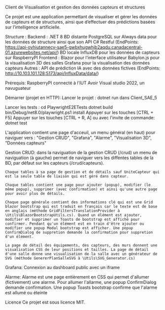 Client de Visualisation et gestion des données capteurs et structures

Ce projet est une application permettant de visualiser et gérer les données de capteurs et de structures, ainsi que d’effectuer des prédictions basées sur l’intelligence artificielle.

Structure :
    Backend :
        .NET 8
        BD distante PostgreSQL sur Always data pour les données de structure ainsi que son API C# Restful (EndPoints: https://api-ovhiutannecy-sae5-gwbxhugwhjb2aqdu.canadacentral-01.azurewebsites.net/api/)
        BD locale InfluxDB pour les données de capteurs sur RaspberryPI
    Frontend :
        Blazor pour l’interface utilisateur
        Babylon.js pour la visualisation 3D des salles
        Grafana pour la visualisation des données capteurs
    Autres :
        API de prédiction IA avec des données fictives (EndPoints: http://10.103.101.128:5173/api/InfluxData/data/)

Prérequis:
    RaspberryPI connecté à l'IUT
    Avoir Visual studio 2022, un navuguateur

Démarrer (projet en HTTP):
Lancer le projet :
dotnet run dans Client_SAE_5

Lancer les tests :
cd PlaywrightE2ETests
dotnet build
bin/Debug/net8.0/playwright.ps1 install
Appuyer sur les touches [CTRL + F5]
Appuyer sur les touches [CTRL + R, A] ou avec l'invite de commande: dotnet test



L'application contient une page d'acceuil, un menu général (en haut) pour naviguer vers : "Gestion CRUD", "Grafana", "Alarme", "Visualisation 3D", "Données capteurs"

Gestion CRUD:
    dans la naviguation de la gestion CRUD (/crud) un menu de naviguation (à gauche) permet de naviguer vers les difféntes tables de la BD, par défaut sur les capteurs (/crud/capteurs).

    Chaque tables à sa page de gestion et de détails sauf UniteCapteur qui est la seule table de liaison qui est géré dans capteur.

    Chaque tables contient une page pour ajouter (popup), modifier (le même popup), supprimer (avec confirmation) et ainsi qu'une autre page pour avoir plus de détails.

    Chaque page générale contient des informations clé qui est une Grid blazor bootstrap qui est traduit en français car le texte est de base en anglais (méthode GridFiltersTranslationProvider à \Utils\BlazorBootstrapUtils.cs). Quand un élément est ajouter, modifier et supprimer un Toasts de bootstrap est affiché pour confirmer. Pendant qu'un élément est en train d'être ajouter ou modifier une popup Modal bootstrap est afficher. Une popup ConfirmDialog de suppretion demande la confirmation pour suppretion d'un élément.
    
    La page de détail des équipements, des capteurs, des murs donnent une visualisation CSS de leur positions et tailles. La page de détail d'une salle donne une visualisation de la salle avec un générateur de SVG (méthode GenererPlanSalleSVG à \Utils\SVG_Generator.cs)

Grafana:
    Connexion au dashboard public avec un iframe

Alarme:
    Alarme est une page entièrement en CSS qui permet d'allumer (fictivement) une alarme. Pour allumer l'allarme, une popup ConfirmDialog demande confirmation. Une popup Toasts bootstrap confirme que l'alarme est allumé ou éteinte

Licence
Ce projet est sous licence MIT.